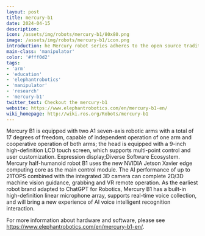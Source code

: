```yaml
---
layout: post
title: mercury-b1
date: 2024-04-15
description:
icon: /assets/img/robots/mercury-b1/80x80.png
image: /assets/img/robots/mercury-b1/icon.png
introduction: he Mercury robot series adheres to the open source tradition of Elephant software and supports a rich software ecosystem and mainstream programming languages.  
main-class: 'manipulator'
color: '#fff0d2'
tags:
- 'arm'
- 'education'
- 'elephantrobotics'
- 'manipulator'
- 'research'
- 'mercury-b1'
twitter_text: Checkout the mercury-b1
website: https://www.elephantrobotics.com/en/mercury-b1-en/
wiki_homepage: http://wiki.ros.org/Robots/mercury-b1
---
```



Mercury B1 is equipped with two A1 seven-axis robotic
arms with a total of 17 degrees of freedom, capable of independent operation of one arm and cooperative operation of both arms; the head is equipped with a
9-inch high-definition LCD touch screen, which supports multi-point control and user customization. Expression display;Diverse Software Ecosystem.
Mercury half-humanoid robot B1 uses the new NVIDIA Jetson Xavier edge computing core as the main control module. The AI performance of up to 21TOPS combined with the integrated 3D camera can complete 2D/3D
machine vision guidance, grabbing and VR remote operation.
As the earliest robot brand adapted to ChatGPT for Robotics, Mercury B1 has a built-in high-definition
linear microphone array, supports real-time voice collection, and will bring a new experience of AI voice intelligent recognition interaction.


For more information about hardware and software, please see <https://www.elephantrobotics.com/en/mercury-b1-en/>.